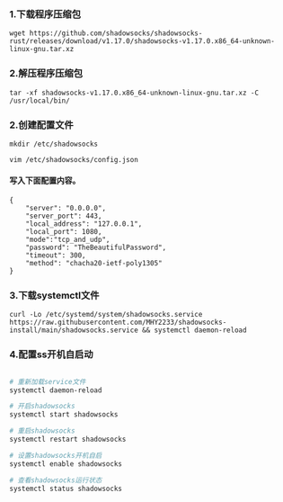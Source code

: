 ### 1.下载程序压缩包
    wget https://github.com/shadowsocks/shadowsocks-rust/releases/download/v1.17.0/shadowsocks-v1.17.0.x86_64-unknown-linux-gnu.tar.xz


### 2.解压程序压缩包
    tar -xf shadowsocks-v1.17.0.x86_64-unknown-linux-gnu.tar.xz -C /usr/local/bin/

### 2.创建配置文件
    mkdir /etc/shadowsocks

    vim /etc/shadowsocks/config.json


#### 写入下面配置内容。
    {
        "server": "0.0.0.0",
        "server_port": 443,
        "local_address": "127.0.0.1",
        "local_port": 1080,
        "mode":"tcp_and_udp",
        "password": "TheBeautifulPassword",
        "timeout": 300,
        "method": "chacha20-ietf-poly1305"
    }
### 3.下载systemctl文件
    curl -Lo /etc/systemd/system/shadowsocks.service https://raw.githubusercontent.com/MHY2233/shadowsocks-install/main/shadowsocks.service && systemctl daemon-reload

### 4.配置ss开机自启动

```bash

# 重新加载service文件
systemctl daemon-reload 

# 开启shadowsocks 
systemctl start shadowsocks 

# 重启shadowsocks
systemctl restart shadowsocks

# 设置shadowsocks开机自启
systemctl enable shadowsocks 

# 查看shadowsocks运行状态
systemctl status shadowsocks 

```
